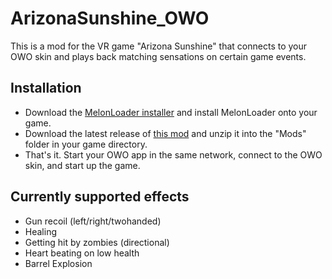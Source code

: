 # ArizonaSunshine_OWO

This is a mod for the VR game "Arizona Sunshine" that connects to your OWO skin and plays back matching sensations on certain game events.

## Installation

* Download the [MelonLoader installer](https://melonwiki.xyz/#/?id=automated-installation) and install MelonLoader onto your game.
* Download the latest release of [this mod](https://github.com/floh-bhaptics/ArizonaSunshine_OWO/releases/latest) and unzip it into the "Mods" folder in your game directory.
* That's it. Start your OWO app in the same network, connect to the OWO skin, and start up the game.

## Currently supported effects

* Gun recoil (left/right/twohanded)
* Healing
* Getting hit by zombies (directional)
* Heart beating on low health
* Barrel Explosion
